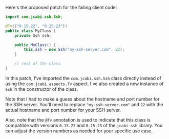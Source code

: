 Here's the proposed patch for the failing client code:
```java
import com.jcabi.ssh.Ssh;

@Tv({"0.15.22", "0.15.23"})
public class MyClass {
    private Ssh ssh;

    public MyClass() {
        this.ssh = new Ssh("my-ssh-server.com", 22);
    }

    // rest of the class
}
```
In this patch, I've imported the `com.jcabi.ssh.Ssh` class directly instead of using the `com.jcabi.aspects.Tv` aspect. I've also created a new instance of `Ssh` in the constructor of the class.

Note that I had to make a guess about the hostname and port number for the SSH server. You'll need to replace `"my-ssh-server.com"` and `22` with the actual hostname and port number for your SSH server.

Also, note that the `@Tv` annotation is used to indicate that this class is compatible with versions `0.15.22` and `0.15.23` of the `jcabi-ssh` library. You can adjust the version numbers as needed for your specific use case.